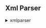 ## Xml Parser
<details markdown="block">
<summary>xmlparser</summary><br>

This will be help for XML parser

## Examples

*How to use comments*

```xml
<body>
<!-- This is a comment which will be ignored by parser -->
	<text>Hello piknova MagicUI!</text>
<!-- This is another comment which will be ignored by parser -->
</body>
```



---
*Commented block will be not rendered*

```xml
<body>
  <!-- This will be not rendered and ignored by parser
  <text>Not rendered</text>
  -->

  <text>Hello MagicUI!</text>
</body>
```

<img src="https://magic-ui.com/Help/GitHubAssets/xmlparser-1.png?ts=1731104517.7958999" alt="Example" width="250"/>

---
*How to use cdata section to use special characters in xml*

```xml
<body>
  <text padding=""><![CDATA[You can use here any special characters which are not allowed in xml like <>&']]></text>
</body>
```

<img src="https://magic-ui.com/Help/GitHubAssets/xmlparser-2.png?ts=1731104517.795918" alt="Example" width="250"/>

---
*XML attributes are processed in order because in SwiftUI, the order of modifiers applied to a view is significant. SwiftUI processes these modifiers in sequence, affecting the final appearance and behavior of the view.*

```xml
<body>
  <vstack>
    <text font="largeTitle" background="yellow" padding="20">MAGIC UI</text>
    <text font="largeTitle" padding="" background="yellow">MAGIC UI</text>
  </vstack>
</body>
```

<img src="https://magic-ui.com/Help/GitHubAssets/xmlparser-3.png?ts=1731104517.795922" alt="Example" width="250"/>

---

</details>
